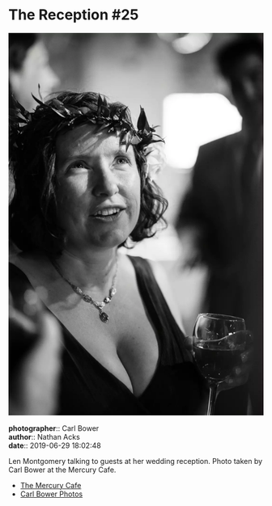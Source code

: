 # The Reception #25

![Len Montgomery talking to guests at her wedding reception](assets/2019-06-29-set-3-the-reception-25.webp)

**photographer**:: Carl Bower  
**author**:: Nathan Acks  
**date**:: 2019-06-29 18:02:48

Len Montgomery talking to guests at her wedding reception. Photo taken by Carl Bower at the Mercury Cafe.

* [The Mercury Cafe](http://mercurycafe.com)
* [Carl Bower Photos](https://carlbowerphotos.com)
